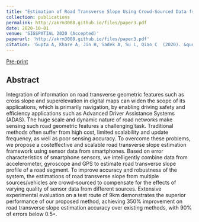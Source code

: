 ```yaml
---
title: "Estimation of Road Transverse Slope Using Crowd-Sourced Data from Smartphones"
collection: publications
permalink: http://akrm3008.github.io/files/paper3.pdf
date: 2020-10-01
venue: 'SIGSPATIAL 2020 (Accepted)'
paperurl: 'http://akrm3008.github.io/files/paper3.pdf'
citation: 'Gupta A, Khare A, Jin H, Sadek A, Su L, Qiao C  (2020). &quot; Estimation of Road Transverse Slope Using Crowd-Sourced Data from Smartphones.&quot; <i>SIGSPATIAL 2020 Accepted)</i>.'
---
```


[Pre-print](http://akrm3008.github.io/files/paper3.pdf)

## Abstract
Integration of information on road transverse geometric features such as cross slope and superelevation in digital maps can widen the scope of its applications, which is primarily navigation, by enabling driving safety and efficiency applications such as Advanced Driver Assistance Systems (ADAS). The huge scale and dynamic
nature of road networks make sensing such road geometric features a challenging task. Traditional methods often suffer from high cost, limited scalability and update frequency, as well as poor sensing accuracy. To overcome these problems, we propose a costeffective and scalable road transverse slope estimation framework using sensor data from smartphones. Based on error characteristics of smartphone sensors, we intelligently combine data from accelerometer, gyroscope and GPS to estimate road transverse slope profile of a road segment. To improve accuracy and robustness of the system, the estimations of road transverse slope from multiple sources/vehicles are crowd-sourced to compensate for the effects
of varying quality of sensor data from different sources. Extensive experimental evaluation on a test route of 9km demonstrates the superior performance of our proposed method, achieving 350% improvement on road transverse slope estimation accuracy over existing methods, with 90% of errors below 0.5◦.


